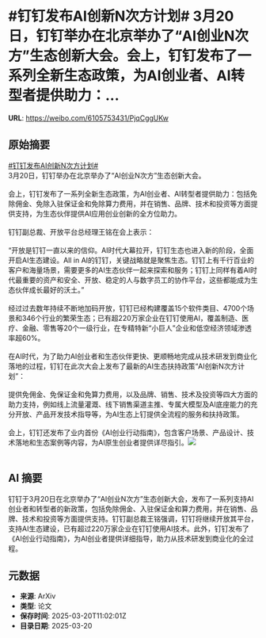# #钉钉发布AI创新N次方计划# 3月20日，钉钉举办在北京举办了“AI创业N次方”生态创新大会。会上，钉钉发布了一系列全新生态政策，为AI创业者、AI转型者提供助力：...

**URL**: https://weibo.com/6105753431/PjqCggUKw

## 原始摘要

<a href="https://m.weibo.cn/search?containerid=231522type%3D1%26t%3D10%26q%3D%23%E9%92%89%E9%92%89%E5%8F%91%E5%B8%83AI%E5%88%9B%E6%96%B0N%E6%AC%A1%E6%96%B9%E8%AE%A1%E5%88%92%23&amp;extparam=%23%E9%92%89%E9%92%89%E5%8F%91%E5%B8%83AI%E5%88%9B%E6%96%B0N%E6%AC%A1%E6%96%B9%E8%AE%A1%E5%88%92%23" data-hide=""><span class="surl-text">#钉钉发布AI创新N次方计划#</span></a> <br>3月20日，钉钉举办在北京举办了“AI创业N次方”生态创新大会。<br><br>会上，钉钉发布了一系列全新生态政策，为AI创业者、AI转型者提供助力：包括免除佣金、免除入驻保证金和免除算力费用，并在销售、品牌、技术和投资等方面提供支持，为生态伙伴提供AI应用创业创新的全方位助力。<br><br>钉钉副总裁、开放平台总经理王铭在会上表示：<br><br>“开放是钉钉一直以来的信仰。AI时代大幕拉开，钉钉生态也进入新的阶段，全面开启AI生态建设。All in AI的钉钉，关键战略就是聚焦生态。钉钉上有千行百业的客户和海量场景，需要更多的AI生态伙伴一起来探索和服务；钉钉上同样有着AI时代最重要的资产和安全、开放、稳定的人与数字员工的协作平台，这些都能成为生态伙伴成长最好的沃土。”<br><br>经过过去数年持续不断地加码开放，钉钉已经构建覆盖15个软件类目、4700个场景和346个行业的繁荣生态；已有超220万家企业在钉钉使用AI，覆盖制造、医疗、金融、零售等20个一级行业，在专精特新“小巨人”企业和低空经济领域渗透率超60%。<br><br>在AI时代，为了助力AI创业者和生态伙伴更快、更顺畅地完成从技术研发到商业化落地的过程，钉钉在此次大会上发布了最新的AI生态扶持政策“AI创新N次方计划”：<br><br>提供免佣金、免保证金和免算力费用，以及品牌、销售、技术及投资等四大方面的助力支持，例如线上流量灌溉、线下销售渠道主推、专属大模型及AI底座能力的充分开放、产品开发技术指导等，为AI生态上钉提供全流程的服务和扶持政策。<br><br>会上，钉钉还发布了业内首份《AI创业行动指南》，包含客户场景、产品设计、技术落地和生态案例等内容，为AI原生创业者提供详尽指引。<img style="" src="https://tvax2.sinaimg.cn/large/006Fd7o3ly1hzni4qr1g2j30n40da4am.jpg" referrerpolicy="no-referrer"><br><br>

## AI 摘要

钉钉于3月20日在北京举办了“AI创业N次方”生态创新大会，发布了一系列支持AI创业者和转型者的新政策，包括免除佣金、入驻保证金和算力费用，并在销售、品牌、技术和投资等方面提供支持。钉钉副总裁王铭强调，钉钉将继续开放其平台，支持AI生态建设，已有超过220万家企业在钉钉使用AI技术。此外，钉钉发布了《AI创业行动指南》，为AI创业者提供详细指导，助力从技术研发到商业化的全过程。

## 元数据

- **来源**: ArXiv
- **类型**: 论文
- **保存时间**: 2025-03-20T11:02:01Z
- **目录日期**: 2025-03-20
